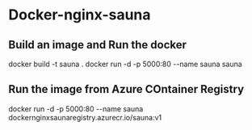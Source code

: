 # Docker-nginx-sauna

## Build an image and Run the docker
docker build -t sauna .
docker run -d -p 5000:80 --name sauna sauna

## Run the image from Azure COntainer Registry
docker run -d -p 5000:80 --name sauna dockernginxsaunaregistry.azurecr.io/sauna:v1